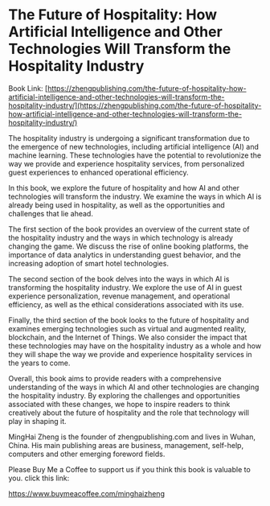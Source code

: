 # The Future of Hospitality: How Artificial Intelligence and Other Technologies Will Transform the Hospitality Industry

Book Link: [https://zhengpublishing.com/the-future-of-hospitality-how-artificial-intelligence-and-other-technologies-will-transform-the-hospitality-industry/](https://zhengpublishing.com/the-future-of-hospitality-how-artificial-intelligence-and-other-technologies-will-transform-the-hospitality-industry/)

The hospitality industry is undergoing a significant transformation due to the emergence of new technologies, including artificial intelligence (AI) and machine learning. These technologies have the potential to revolutionize the way we provide and experience hospitality services, from personalized guest experiences to enhanced operational efficiency.

In this book, we explore the future of hospitality and how AI and other technologies will transform the industry. We examine the ways in which AI is already being used in hospitality, as well as the opportunities and challenges that lie ahead.

The first section of the book provides an overview of the current state of the hospitality industry and the ways in which technology is already changing the game. We discuss the rise of online booking platforms, the importance of data analytics in understanding guest behavior, and the increasing adoption of smart hotel technologies.

The second section of the book delves into the ways in which AI is transforming the hospitality industry. We explore the use of AI in guest experience personalization, revenue management, and operational efficiency, as well as the ethical considerations associated with its use.

Finally, the third section of the book looks to the future of hospitality and examines emerging technologies such as virtual and augmented reality, blockchain, and the Internet of Things. We also consider the impact that these technologies may have on the hospitality industry as a whole and how they will shape the way we provide and experience hospitality services in the years to come.

Overall, this book aims to provide readers with a comprehensive understanding of the ways in which AI and other technologies are changing the hospitality industry. By exploring the challenges and opportunities associated with these changes, we hope to inspire readers to think creatively about the future of hospitality and the role that technology will play in shaping it.

MingHai Zheng is the founder of zhengpublishing.com and lives in Wuhan, China. His main publishing areas are business, management, self-help, computers and other emerging foreword fields.

Please Buy Me a Coffee to support us if you think this book is valuable to you. click this link:

https://www.buymeacoffee.com/minghaizheng

